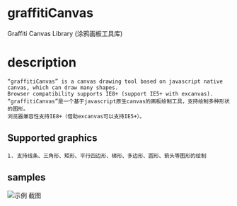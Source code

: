 # graffitiCanvas
Graffiti Canvas Library (涂鸦画板工具库)

# description
    “graffitiCanvas” is a canvas drawing tool based on javascript native canvas, which can draw many shapes. 
    Browser compatibility supports IE8+ (support IE5+ with excanvas).
    “graffitiCanvas”是一个基于javascript原生canvas的画板绘制工具，支持绘制多种形状的图形。
    浏览器兼容性支持IE8+（借助excanvas可以支持IE5+）。
## Supported graphics
    1. 支持线条、三角形、矩形、平行四边形、梯形、多边形、圆形、箭头等图形的绘制

## samples
![示例 截图](https://github.com/eguid/graffitiCanvas/blob/master/snapshot.png "截图")
